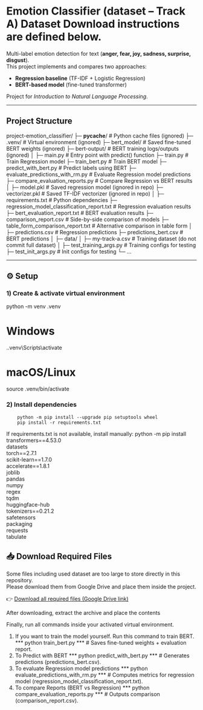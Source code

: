 # Emotion Classifier (dataset – Track A) Dataset Download instructions are defined below.

Multi-label emotion detection for text (**anger, fear, joy, sadness, surprise, disgust**).  
This project implements and compares two approaches:
- **Regression baseline** (TF-IDF + Logistic Regression)  
- **BERT-based model** (fine-tuned transformer)  

Project for *Introduction to Natural Language Processing*.

---

## Project Structure
project-emotion_classifier/
├─ __pycache__/                  # Python cache files (ignored)
├─ .venv/                        # Virtual environment (ignored)
├─ bert_model/                   # Saved fine-tuned BERT weights (ignored)
├─ bert-output/                  # BERT training logs/outputs (ignored)
│
├─ main.py                       # Entry point with predict() function
├─ train.py                      # Train Regression model
├─ train_bert.py                 # Train BERT model
├─ predict_with_bert.py          # Predict labels using BERT
├─ evaluate_predictions_with_rm.py  # Evaluate Regression model predictions
├─ compare_evaluation_reports.py # Compare Regression vs BERT results
│
├─ model.pkl                     # Saved regression model (ignored in repo)
├─ vectorizer.pkl                 # Saved TF-IDF vectorizer (ignored in repo)
│
├─ requirements.txt              # Python dependencies
├─ regression_model_classification_report.txt   # Regression evaluation results
├─ bert_evaluation_report.txt    # BERT evaluation results
├─ comparison_report.csv         # Side-by-side comparison of models
├─ table_form_comparison_report.txt # Alternative comparison in table form
│
├─ predictions.csv               # Regression predictions
├─ predictions_bert.csv          # BERT predictions
│
├─ data/
│   ├─ my-track-a.csv            # Training dataset (do not commit full dataset)
│
├─ test_training_args.py         # Training configs for testing
├─ test_init_args.py             # Init configs for testing
└─ ...


---

## ⚙️ Setup

### 1) Create & activate virtual environment

python -m venv .venv
# Windows
.\.venv\Scripts\activate
# macOS/Linux
source .venv/bin/activate




### 2) Install dependencies
        python -m pip install --upgrade pip setuptools wheel
        pip install -r requirements.txt


If requirements.txt is not available, install manually:
python -m pip install \
    transformers==4.53.0 \
    datasets \
    torch==2.7.1 \
    scikit-learn==1.7.0 \
    accelerate==1.8.1 \
    joblib \
    pandas \
    numpy \
    regex \
    tqdm \
    huggingface-hub \
    tokenizers==0.21.2 \
    safetensors \
    packaging \
    requests \
    tabulate


## 📥 Download Required Files

Some files including used dataset are too large to store directly in this repository.  
Please download them from Google Drive and place them inside the project.  

👉 [Download all required files (Google Drive link)](https://drive.google.com/file/d/1lsobpCX-h3p_Ci0jrsVwxC9I9ot3A2zG/view?usp=drive_link)

After downloading, extract the archive and place the contents


Finally, run all commands inside your activated virtual environment.

1) If you want to train the model yourself. Run this command to train BERT.
    *** python train_bert.py ***   # Saves fine-tuned weights + evaluation report.
2) To Predict with BERT
    *** python predict_with_bert.py ***   # Generates predictions (predictions_bert.csv).
3) To evaluate Regression model predictions
    *** python evaluate_predictions_with_rm.py ***   # Computes metrics for regression model (regression_model_classification_report.txt).
4) To compare Reports (BERT vs Regression)
    *** python compare_evaluation_reports.py ***   # Outputs comparison (comparison_report.csv).
  


